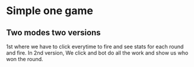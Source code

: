 # Simple one game
## Two modes two versions

1st where we have to click everytime to fire and see stats for each round and fire.
In 2nd version, We click and bot do all the work and show us who won the round.